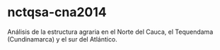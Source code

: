 # nctqsa-cna2014
Análisis de la estructura agraria en el Norte del Cauca, el Tequendama (Cundinamarca) y el sur del Atlántico.
